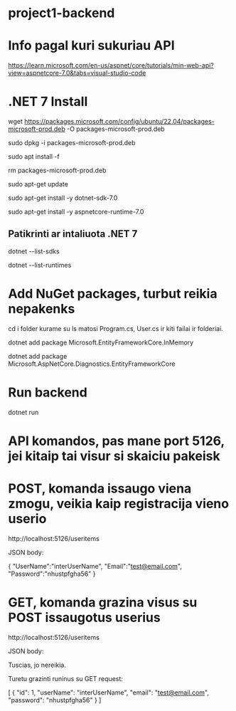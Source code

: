 # project1-backend

# Info pagal kuri sukuriau API

https://learn.microsoft.com/en-us/aspnet/core/tutorials/min-web-api?view=aspnetcore-7.0&tabs=visual-studio-code

# .NET 7 Install

wget https://packages.microsoft.com/config/ubuntu/22.04/packages-microsoft-prod.deb -O packages-microsoft-prod.deb

sudo dpkg -i packages-microsoft-prod.deb

sudo apt install -f

rm packages-microsoft-prod.deb

sudo apt-get update

sudo apt-get install -y dotnet-sdk-7.0

sudo apt-get install -y aspnetcore-runtime-7.0

## Patikrinti ar intaliuota .NET 7

dotnet --list-sdks

dotnet --list-runtimes

# Add NuGet packages, turbut reikia nepakenks

cd i folder kurame su ls matosi Program.cs, User.cs ir kiti failai ir folderiai.

dotnet add package Microsoft.EntityFrameworkCore.InMemory

dotnet add package Microsoft.AspNetCore.Diagnostics.EntityFrameworkCore

# Run backend

dotnet run


# API komandos, pas mane port 5126, jei kitaip tai visur si skaiciu pakeisk

# POST, komanda issaugo viena zmogu, veikia kaip registracija vieno userio

http://localhost:5126/useritems

JSON body:

{
  "UserName":"interUserName",
  "Email":"test@email.com",
  "Password":"nhustpfgha56"
}

# GET, komanda grazina visus su POST issaugotus userius

http://localhost:5126/useritems

JSON body:

Tuscias, jo nereikia.

Turetu grazinti runinus su GET request:

[
    {
        "id": 1,
        "userName": "interUserName",
        "email": "test@email.com",
        "password": "nhustpfgha56"
    }
]
